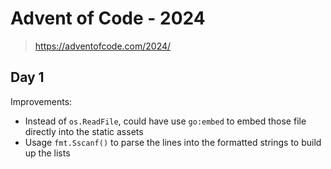 # Advent of Code - 2024
> https://adventofcode.com/2024/

## Day 1
Improvements:
- Instead of `os.ReadFile`, could have use `go:embed` to embed those file directly into the static assets
- Usage `fmt.Sscanf()` to parse the lines into the formatted strings to build up the lists 
